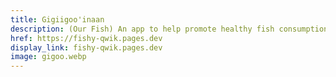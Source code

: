 ```yaml
---
title: Gigiigoo'inaan
description: (Our Fish) An app to help promote healthy fish consumption and evoke cultural familiarity in indigenous cultures in the Great Lakes region. 
href: https://fishy-qwik.pages.dev
display_link: fishy-qwik.pages.dev
image: gigoo.webp
---
```

